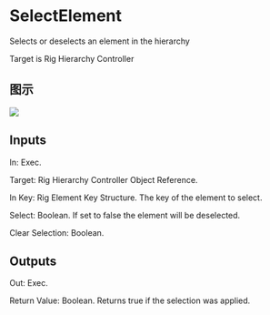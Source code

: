 # SelectElement

Selects or deselects an element in the hierarchy

Target is Rig Hierarchy Controller

## 图示

![]($-20221218-21205574.png)

## Inputs

In: Exec.

Target: Rig Hierarchy Controller Object Reference.

In Key: Rig Element Key Structure. The key of the element to select.

Select: Boolean. If set to false the element will be deselected.

Clear Selection: Boolean.  

## Outputs

Out: Exec.

Return Value: Boolean. Returns true if the selection was applied.

